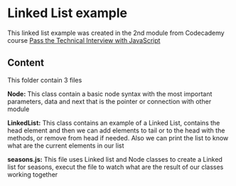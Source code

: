 # Linked List example

This linked list example was created in the 2nd module from Codecademy course [Pass the Technical Interview with JavaScript](https://www.codecademy.com/learn/paths/pass-the-technical-interview-with-javascript)

## Content

This folder contain 3 files

**Node:** This class contain a basic node syntax with the most important parameters, data and next that is the pointer or connection with other module

**LinkedList:** This class contains an example of a Linked List, contains the head element and then we can add elements to tail or to the head with the methods, or remove from head if needed. Also we can print the list to know what are the current elements in our list

**seasons.js:** This file uses Linked list and Node classes to create a Linked list for seasons, execut the file to watch what are the result of our classes working together